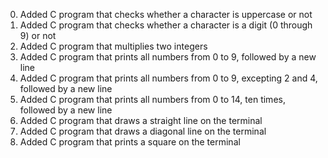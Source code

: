 <ol start="0">
<li>Added C program that checks whether a character is uppercase or not</li>
<li>Added C program that checks whether a character is a digit (0 through 9) or not</li>
<li>Added C program that multiplies two integers</li>
<li>Added C program that prints all numbers from 0 to 9, followed by a new line</li>
<li>Added C program that prints all numbers from 0 to 9, excepting 2 and 4, followed by a new line</li>
<li>Added C program that prints all numbers from 0 to 14, ten times, followed by a new line</li>
<li>Added C program that draws a straight line on the terminal</li>
<li>Added C program that draws a diagonal line on the terminal</li>
<li>Added C program that prints a square on the terminal</li>

</ol>
